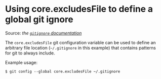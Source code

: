 # Using core.excludesFile to define a global git ignore

Source: _the [`gitignore` documentation](https://git-scm.com/docs/gitignore)_

The `core.excludesFile` git configuration variable can be used to define an arbitrary file location (`~/.gitignore` in this example) that contains patterns for git to always include.

Example usage:

```
$ git config --global core.excludesFile ~/.gitignore
```
